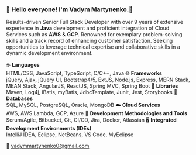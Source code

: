 ### 👋 Hello everyone! I'm Vadym Martynenko.👋
 Results-driven Senior Full Stack Developer with over 9 years of extensive experience in **Java** development and proficient integration of Cloud Services such as **AWS** & **GCP**. Renowned for exemplary problem-solving skills and a track record of enhancing customer satisfaction. Seeking opportunities to leverage technical expertise and collaborative skills in a dynamic development environment.

☕ **Languages**<br/>
HTML/CSS, JavaScript, TypeScript, C/C++, Java
🌐 **Frameworks**<br/>
jQuery, Ajax, jQuery UI, Bootstrap4/5, ExtJS, Node.js, Express, MERN Stack, MEAN Stack, AngularJS, ReactJS, Spring MVC, Spring Boot
📜 **Libraries**<br/>
Maven, Log4j, iBatis, myBatis, JdbcTemplate, Junit, Jest, Storybooks 
💾 **Databases**<br/>
SQL, MySQL, PostgreSQL, Oracle, MongoDB 
☁️ **Cloud Services**<br/>
AWS, AWS Lambda, GCP, Azure 
🔨 **Development Methodologies and Tools**<br/>
Scrum/Agile, Bitbucket, Git, CI/CD, Jira, Docker, Atlassian 
🖥️ **Integrated Development Environments (IDEs)**<br/>
IntelliJ IDEA, Eclipse, NetBeans, VS Code, MyEclipse

📧 vadymmartynenko0@gmail.com
<!--
**vadymdev716/vadymdev716** is a ✨ _special_ ✨ repository because its `README.md` (this file) appears on your GitHub profile.

Here are some ideas to get you started:

- 🔭 I’m currently working on ...
- 🌱 I’m currently learning ...
- 👯 I’m looking to collaborate on ...
- 🤔 I’m looking for help with ...
- 💬 Ask me about ...
- 📫 How to reach me: ...
- 😄 Pronouns: ...
- ⚡ Fun fact: ...
-->
